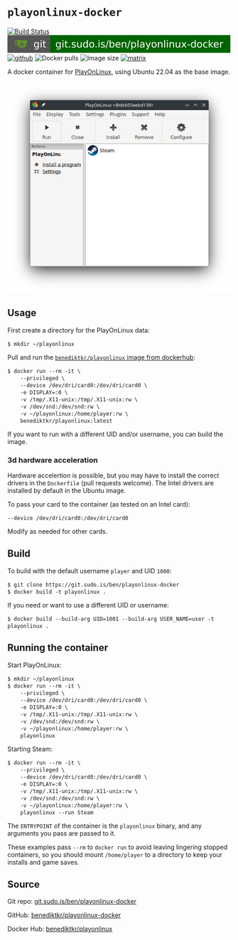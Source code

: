 # `playonlinux-docker`

[![Build Status](https://jenkins.sudo.is/buildStatus/icon?job=ben%2Fplayonlinux-docker%2Fmain&style=flat-square)](https://jenkins.sudo.is/job/ben/job/playonlinux-docker/job/main/)
[![git](docs/img/shields/git.sudo.is-ben-playonlinux-docker.svg)](https://git.sudo.is/ben/playonlinux-docker)
[![github](https://www.sudo.is/readmes/github-benediktkr.svg)](https://github.com/benediktkr/playonlinux-docker)
![Docker pulls](https://img.shields.io/docker/pulls/benediktkr/playonlinux?sort=semver&color=blue&style=flat-square)
![Image size](https://img.shields.io/docker/image-size/benediktkr/playonlinux/latest?sort=semver&label=size&style=flat-square)
[![matrix](https://www.sudo.is/readmes/matrix-ben-sudo.is.svg)](https://matrix.to/#/@ben:sudo.is)

A docker container for [PlayOnLinux](https://www.playonlinux.com/en/),
using Ubuntu 22.04 as the base image.

![Screenshot of PlayOnLinux running in Docker](docs/img/scrot.png#center)

## Usage

First create a directory for the PlayOnLinux data:

```console
$ mkdir ~/playonlinux
```

Pull and run the [`benediktkr/playonlinux` image from dockerhub](https://git.sudo.is/ben/playonlinux-docker/raw/branch/main/scrot.png):

```shell
$ docker run --rm -it \
    --privileged \
    --device /dev/dri/card0:/dev/dri/card0 \
    -e DISPLAY=:0 \
    -v /tmp/.X11-unix:/tmp/.X11-unix:rw \
    -v /dev/snd:/dev/snd:rw \
    -v ~/playonlinux:/home/player:rw \
    benediktkr/playonlinux:latest
```

If you want to run with a different UID and/or username, you can build the image.

### 3d hardware acceleration

Hardware accelertion is possible, but you may have to install the correct drivers in
the `Dockerfile` (pull requests welcome). The Intel drivers are installed by default
in the Ubuntu image.

To pass your card to the container (as tested on an Intel card):

```shell
--device /dev/dri/card0:/dev/dri/card0
```

Modify as needed for other cards.

## Build

To build with the default username `player` and UID `1000`:

```console
$ git clone https://git.sudo.is/ben/playonlinux-docker
$ docker build -t playonlinux .
```

If you need or want to use a different UID or username:

```console
$ docker build --build-arg UID=1001 --build-arg USER_NAME=user -t playonlinux .
```

## Running the container

Start PlayOnLinux:

```console
$ mkdir ~/playonlinux
$ docker run --rm -it \
    --privileged \
    --device /dev/dri/card0:/dev/dri/card0 \
    -e DISPLAY=:0 \
    -v /tmp/.X11-unix:/tmp/.X11-unix:rw \
    -v /dev/snd:/dev/snd:rw \
    -v ~/playonlinux:/home/player:rw \
    playonlinux
```

Starting Steam:

```console
$ docker run --rm -it \
    --privileged \
    --device /dev/dri/card0:/dev/dri/card0 \
    -e DISPLAY=:0 \
    -v /tmp/.X11-unix:/tmp/.X11-unix:rw \
    -v /dev/snd:/dev/snd:rw \
    -v ~/playonlinux:/home/player:rw \
    playonlinux --run Steam
```

The `ENTRYPOINT` of the container is the `playonlinux` binary, and any arguments you
pass are passed to it.

These examples pass `--rm` to `docker run` to avoid leaving lingering stopped containers,
so you should mount `/home/player` to a directory to keep your installs and game saves.

## Source

Git repo: [git.sudo.is/ben/playonlinux-docker](https://git.sudo.is/ben/playonlinux-docker)

GitHub: [benediktkr/playonlinux-docker](https://github.com/benediktkr/playonlinux-docker)

Docker Hub: [benediktkr/playonlinux](https://hub.docker.com/r/benediktkr/playonlinux)
